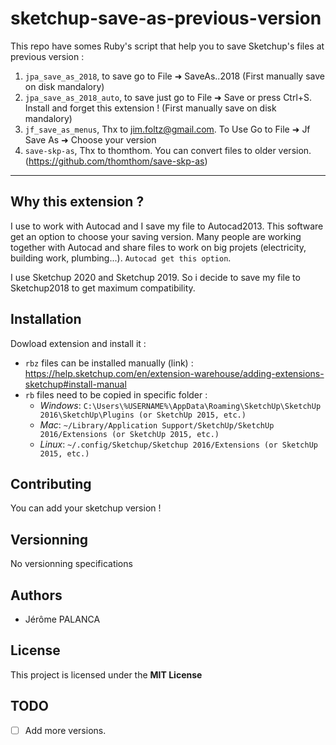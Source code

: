 
# sketchup-save-as-previous-version

This repo have somes Ruby's script that help you to save Sketchup's files at previous version :

1. `jpa_save_as_2018`, to save go to File ➜ SaveAs..2018 (First manually save on disk mandalory)
2. `jpa_save_as_2018_auto`, to save just go to File ➜ Save or press Ctrl+S. Install and forget this extension ! (First manually save on disk mandalory)
3. `jf_save_as_menus`, Thx to jim.foltz@gmail.com. To Use Go to File ➜ Jf Save As ➜ Choose your version
4. `save-skp-as`, Thx to thomthom. You can convert files to older version. (https://github.com/thomthom/save-skp-as)
---

## Why this extension ?

I use to work with Autocad and I save my file to Autocad2013. This software get an option to choose your saving version. Many people are working together with Autocad and share files to work on big projets (electricity, building work, plumbing...). `Autocad get this option`.

I use Sketchup 2020 and Sketchup 2019. So i decide to save my file to Sketchup2018 to get maximum compatibility.


## Installation

Dowload extension and install it :

- `rbz` files can be installed manually (link) : https://help.sketchup.com/en/extension-warehouse/adding-extensions-sketchup#install-manual
- `rb` files need to be copied in specific folder :
   - *Windows*: ```C:\Users\%USERNAME%\AppData\Roaming\SketchUp\SketchUp 2016\SketchUp\Plugins (or SketchUp 2015, etc.)```
   - *Mac*: ```~/Library/Application Support/SketchUp/SketchUp 2016/Extensions (or SketchUp 2015, etc.)```
   - *Linux*: ```~/.config/Sketchup/Sketchup 2016/Extensions (or SketchUp 2015, etc.)```


## Contributing

You can add your sketchup version !

## Versionning

No versionning specifications

## Authors
- Jérôme PALANCA

## License

This project is licensed under the **MIT License**

## TODO
- [ ] Add more versions.
